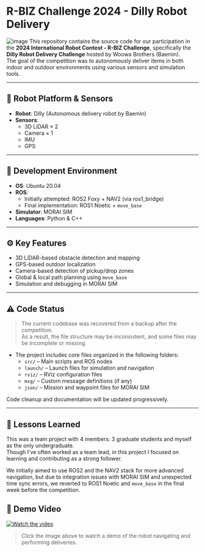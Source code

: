 # R-BIZ Challenge 2024 - Dilly Robot Delivery
![image](https://github.com/user-attachments/assets/25ba1de1-075f-4b59-8e73-aed1e1d05bd9)
This repository contains the source code for our participation in the **2024 International Robot Contest - R-BIZ Challenge**, specifically the **Dilly Robot Delivery Challenge** hosted by Woowa Brothers (Baemin).  
The goal of the competition was to autonomously deliver items in both indoor and outdoor environments using various sensors and simulation tools.

---

## 🤖 Robot Platform & Sensors

- **Robot**: Dilly (Autonomous delivery robot by Baemin)
- **Sensors**:
  - 3D LiDAR × 2
  - Camera × 1
  - IMU
  - GPS

---

## 🧰 Development Environment

- **OS**: Ubuntu 20.04
- **ROS**:
  - Initially attempted: ROS2 Foxy + NAV2 (via ros1_bridge)
  - Final implementation: ROS1 Noetic + `move_base`
- **Simulator**: MORAI SIM
- **Languages**: Python & C++

---

## ⚙️ Key Features

- 3D LiDAR-based obstacle detection and mapping
- GPS-based outdoor localization
- Camera-based detection of pickup/drop zones
- Global & local path planning using `move_base`
- Simulation and debugging in MORAI SIM

---

## ⚠️ Code Status

> The current codebase was recovered from a backup after the competition.  
> As a result, the file structure may be inconsistent, and some files may be incomplete or missing.

- The project includes core files organized in the following folders:
  - `src/` – Main scripts and ROS nodes
  - `launch/` – Launch files for simulation and navigation
  - `rviz/` – RViz configuration files
  - `msg/` – Custom message definitions (if any)
  - `json/` – Mission and waypoint files for MORAI SIM

Code cleanup and documentation will be updated progressively.

---

## 🧪 Lessons Learned

This was a team project with 4 members: 3 graduate students and myself as the only undergraduate.  
Though I’ve often worked as a team lead, in this project I focused on learning and contributing as a strong follower.

We initially aimed to use ROS2 and the NAV2 stack for more advanced navigation, but due to integration issues with MORAI SIM and unexpected time sync errors, we reverted to ROS1 Noetic and `move_base` in the final week before the competition.

## 📸 Demo Video

[![Watch the video]([https://img.youtube.com/vi/dQw4w9WgXcQ/0.jpg)](https://www.youtube.com/watch?v=dQw4w9WgXcQ](https://youtu.be/Tmpl5__fc7o))

> Click the image above to watch a demo of the robot navigating and performing deliveries.
